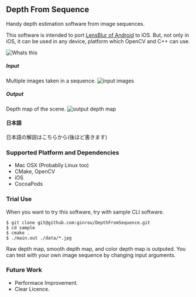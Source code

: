 ## Depth From Sequence
Handy depth estimation software from image sequences.

This software is intended to port [LensBlur of Android](http://googleresearch.blogspot.jp/2014/04/lens-blur-in-new-google-camera-app.html) to iOS.
But, not only in iOS, it can be used in any device, platform which OpenCV and C++ can use.


![Whats this](https://raw.githubusercontent.com/wiki/ginrou/DepthFromSequence/image/whats_this.gif)

##### Input
Multiple images taken in a sequence.
![input images](https://raw.githubusercontent.com/wiki/ginrou/DepthFromSequence/image/input.gif)


##### Output
Depth map of the scene.
![output depth map](https://raw.githubusercontent.com/wiki/ginrou/DepthFromSequence/image/depth_smooth.png)


#### 日本語
日本語の解説はこちらから(後ほど書きます)


### Supported Platform and Dependencies
* Mac OSX (Probablly Linux too)
 * CMake, OpenCV
* iOS
 * CocoaPods


### Trial Use
When you want to try this software, try with sample CLI software.

```
$ git clone git@github.com:ginrou/DepthFromSequence.git
$ cd sample
$ cmake .
$ ./main.out ./data/*.jpg
```
Raw depth map, smooth depth map, and color depth map is outputed.
You can test with your own image sequence by changing input arguments.

### Future Work
* Performace Improvement.
* Clear Licence.
